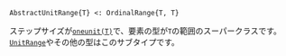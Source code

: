 ```
AbstractUnitRange{T} <: OrdinalRange{T, T}
```

ステップサイズが[`oneunit(T)`](@ref)で、要素の型が`T`の範囲のスーパークラスです。[`UnitRange`](@ref)やその他の型はこのサブタイプです。
